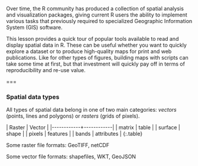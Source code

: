 ---
---

Over time, the R community has produced a collection of spatial analysis and visualization packages, giving current R users the ability to implement various tasks that previously required to specialized Geographic Information System (GIS) software. 

This lesson provides a quick tour of popular tools available to read and display spatial data in R. These can be useful whether you want to quickly explore a dataset or to produce high-quality maps for print and web publications. Like for other types of figures, building maps with scripts can take some time at first, but that investment will quickly pay off in terms of reproducibility and re-use value.

===

### Spatial data types

All types of spatial data belong in one of two main categories: 
*vectors* (points, lines and polygons) or *rasters* (grids of pixels).

| Raster     | Vector     |
|------------+------------|
| matrix     | table      |
| surface    | shape      |
| pixels     | features   |
| bands      | attributes |
{:.table}

Some raster file formats: GeoTIFF, netCDF

Some vector file formats: shapefiles, WKT, GeoJSON
